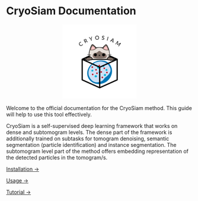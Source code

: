 # CryoSiam Documentation

<p align="center">
  <img src="images/CryoSiam_logo.svg" alt="CryoSiam" width="200">
</p>

Welcome to the official documentation for the CryoSiam method. This guide will help to use this tool effectively.

CryoSiam is a self-supervised deep learning framework that works on dense and subtomogram levels. The dense part of the framework is additionally trained on subtasks for tomogram denoising, semantic segmentation (particle identification) and instance segmentation. The subtomogram level part of the method offers embedding representation of the detected particles in the tomogram/s. 


[Installation →](installation.md)

[Usage →](usage.md)

[Tutorial →](tutorial.md)